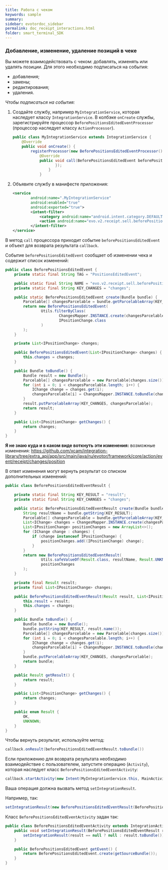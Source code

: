 ```yaml
---
title: Работа с чеком
keywords: sample
summary:
sidebar: evotordoc_sidebar
permalink: doc_receipt_interactions.html
folder: smart_terminal_SDK
---
```


### Добавление, изменение, удаление позиций в чеке

Вы можете взаимодействовать с чеком: добавлять, изменять или удалять позиции. Для этого необходимо подписаться на события:
* добавления;
* замены;
* редактирования;
* удаления.


*Чтобы подписаться на события:*

1. Создайте службу, например `MyIntegrationService`, которая наследует классу `IntegrationService`. В колбэке `onCreate` службы, зарегистрируйте процессор `BeforePositionsEditedEventProcessor` (процессор наследует классу `ActionProcessor`).
    ~~~ java
    public class MyIntegrationService extends IntegrationService {
        @Override
        public void onCreate() {
            registerProcessor(new BeforePositionsEditedEventProcessor() {
                @Override
                public void call(BeforePositionsEditedEvent beforePositionsEditedEvent, Callback callback) {
                       });
                    }
                }
    ~~~
2. Объявите службу в манифесте приложения:
    ~~~ xml
    <service
            android:name=".MyIntegrationService"
            android:enabled="true"
            android:exported="true">
            <intent-filter>
                <category android:name="android.intent.category.DEFAULT" />
                <action android:name="evo.v2.receipt.sell.beforePositionsEdited" />
            </intent-filter>
    </service>
    ~~~

В метод `call` процессора приходит событие `beforePositionsEditedEvent` и объект для возврата результата `callback`.

Событие `beforePositionsEditedEvent` сообщает об изменении чека и содержит список изменений:

~~~ java
public class BeforePositionsEditedEvent {
    private static final String TAG = "PositionsEditedEvent";

    public static final String NAME = "evo.v2.receipt.sell.beforePositionsEdited";
    private static final String KEY_CHANGES = "changes";

    public static BeforePositionsEditedEvent create(Bundle bundle) {
        Parcelable[] changesParcelable = bundle.getParcelableArray(KEY_CHANGES);
        return new BeforePositionsEditedEvent(
                Utils.filterByClass(
                        ChangesMapper.INSTANCE.create(changesParcelable),
                        IPositionChange.class
                )
        );
    }

    private List<IPositionChange> changes;

    public BeforePositionsEditedEvent(List<IPositionChange> changes) {
        this.changes = changes;
    }

    public Bundle toBundle() {
        Bundle result = new Bundle();
        Parcelable[] changesParcelable = new Parcelable[changes.size()];
        for (int i = 0; i < changesParcelable.length; i++) {
            IChange change = changes.get(i);
            changesParcelable[i] = ChangesMapper.INSTANCE.toBundle(change);
        }
        result.putParcelableArray(KEY_CHANGES, changesParcelable);
        return result;
    }

    public List<IPositionChange> getChanges() {
        return changes;
    }
}
~~~

**Я не знаю куда и в каком виде воткнуть эти изменения:** возможные изменения:
https://github.com/xcam/integration-library/tree/extra_api/app/src/main/java/ru/evotor/framework/core/action/event/receipt/changes/position

В ответ изменения могут вернуть результат со списком дополнительных изменений:

~~~ java
public class BeforePositionsEditedEventResult {

    private static final String KEY_RESULT = "result";
    private static final String KEY_CHANGES = "changes";

    public static BeforePositionsEditedEventResult create(Bundle bundle) {
        String resultName = bundle.getString(KEY_RESULT);
        Parcelable[] changesParcelable = bundle.getParcelableArray(KEY_CHANGES);
        List<IChange> changes = ChangesMapper.INSTANCE.create(changesParcelable);
        List<IPositionChange> positionChanges = new ArrayList<>();
        for (IChange change : changes) {
            if (change instanceof IPositionChange) {
                positionChanges.add((IPositionChange) change);
            }
        }
        return new BeforePositionsEditedEventResult(
                Utils.safeValueOf(Result.class, resultName, Result.UNKNOWN),
                positionChanges
        );
    }

    private final Result result;
    private final List<IPositionChange> changes;

    public BeforePositionsEditedEventResult(Result result, List<IPositionChange> changes) {
        this.result = result;
        this.changes = changes;
    }

    public Bundle toBundle() {
        Bundle bundle = new Bundle();
        bundle.putString(KEY_RESULT, result.name());
        Parcelable[] changesParcelable = new Parcelable[changes.size()];
        for (int i = 0; i < changesParcelable.length; i++) {
            IChange change = changes.get(i);
            changesParcelable[i] = ChangesMapper.INSTANCE.toBundle(change);
        }
        bundle.putParcelableArray(KEY_CHANGES, changesParcelable);
        return bundle;
    }

    public Result getResult() {
        return result;
    }

    public List<IPositionChange> getChanges() {
        return changes;
    }

    public enum Result {
        OK,
        UNKNOWN;
    }
}
~~~

Чтобы вернуть результат, используйте метод:
~~~ java
callback.onResult(beforePositionsEditedEventResult.toBundle())
~~~


Если приложению для возврата результата необходимо взаимодействие с пользователем, запустите операцию (`Activity`), которая наследует класс `BeforePositionsEditedEventActivity`:
~~~ java
callback.startActivity(new Intent(MyIntegrationService.this, MainActivity.class));
~~~

Ваша операция должна вызвать метод
`setIntegrationResult`.

Например, так:
~~~ java
setIntegrationResult(new BeforePositionsEditedEventResult(BeforePositionsEditedEventResult.Result.OK, changes));
~~~

Класс `BeforePositionsEditedEventActivity` задан так:
~~~ java
public class BeforePositionsEditedEventActivity extends IntegrationActivity {
    public void setIntegrationResult(BeforePositionsEditedEventResult result) {
        setIntegrationResult(result == null ? null : result.toBundle());
    }

    public BeforePositionsEditedEvent getEvent() {
        return BeforePositionsEditedEvent.create(getSourceBundle());
    }
}
~~~
